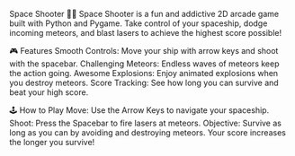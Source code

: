 Space Shooter 🚀✨
Space Shooter is a fun and addictive 2D arcade game built with Python and Pygame. Take control of your spaceship, dodge incoming meteors, and blast lasers to achieve the highest score possible!

🎮 Features
Smooth Controls: Move your ship with arrow keys and shoot with the spacebar.
Challenging Meteors: Endless waves of meteors keep the action going.
Awesome Explosions: Enjoy animated explosions when you destroy meteors.
Score Tracking: See how long you can survive and beat your high score.


🕹️ How to Play
Move: Use the Arrow Keys to navigate your spaceship.
Shoot: Press the Spacebar to fire lasers at meteors.
Objective: Survive as long as you can by avoiding and destroying meteors. Your score increases the longer you survive!

